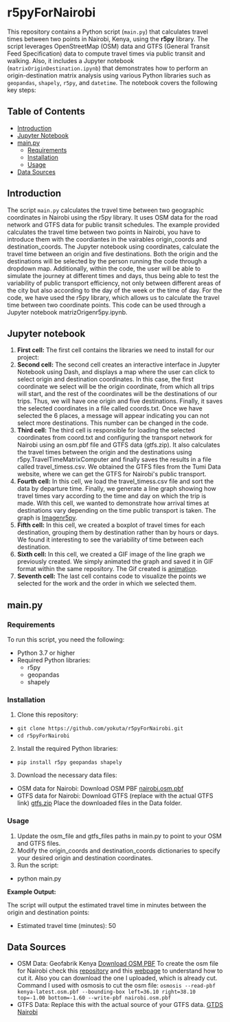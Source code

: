 # r5pyForNairobi
This repository contains a Python script (`main.py`) that calculates travel times between two points in Nairobi, Kenya, using the **r5py** library. The script leverages OpenStreetMap (OSM) data and GTFS (General Transit Feed Specification) data to compute travel times via public transit and walking. Also, it includes a Jupyter notebook (`matrixOriginDestination.ipynb`) that demonstrates how to perform an origin-destination matrix analysis using various Python libraries such as `geopandas`, `shapely`, `r5py`, and `datetime`. The notebook covers the following key steps:

## Table of Contents

- [Introduction](#Introduction)
- [Jupyter Notebook](#Jupyter-notebook)
- [main.py](#main.py)
  - [Requirements](#Requirements)
  - [Installation](#Installation)
  - [Usage](#Usage)
- [Data Sources](#Data_sources)


## Introduction
The script `main.py` calculates the travel time between two geographic coordinates in Nairobi using the r5py library. It uses OSM data for the road network and GTFS data for public transit schedules. The example provided calculates the travel time between two points in Nairobi, you have to introduce them with the coordiantes in the vairables origin_coords and destination_coords. The Jupyter notebook using coordinates, calculate the travel time between an origin and five destinations. Both the origin and the destinations will be selected by the person running the code through a dropdown map. Additionally, within the code, the user will be able to simulate the journey at different times and days, thus being able to test the variability of public transport efficiency, not only between different areas of the city but also according to the day of the week or the time of day. For the code, we have used the r5py library, which allows us to calculate the travel time between two coordinate points. This code can be used through a Jupyter notebook matrizOrigenr5py.ipynb. 

## Jupyter notebook
1. **First cell:** The first cell contains the libraries we need to install for our project:
2. **Second cell:** The second cell creates an interactive interface in Jupyter Notebook using Dash, and displays a map where the user can click to select origin and destination coordinates. In this case, the first coordinate we select will be the origin coordinate, from which all trips will start, and the rest of the coordinates will be the destinations of our trips. Thus, we will have one origin and five destinations. Finally, it saves the selected coordinates in a file called coords.txt. Once we have selected the 6 places, a message will appear indicating you can not select more destinations. This number can be changed in the code.
3. **Third cell:** The third cell is responsible for loading the selected coordinates from coord.txt and configuring the transport network for Nairobi using an osm.pbf file and GTFS data (gtfs.zip). It also calculates the travel times between the origin and the destinations using r5py.TravelTimeMatrixComputer and finally saves the results in a file called travel_timess.csv. We obtained the GTFS files from the Tumi Data website, where we can get the GTFS for Nairobi's public transport.
4. **Fourth cell:** In this cell, we load the travel_timess.csv file and sort the data by departure time. Finally, we generate a line graph showing how travel times vary according to the time and day on which the trip is made. With this cell, we wanted to demonstrate how arrival times at destinations vary depending on the time public transport is taken. The graph is [Imagenr5py](Imagenr5py.png). 
5. **Fifth cell:** In this cell, we created a boxplot of travel times for each destination, grouping them by destination rather than by hours or days. We found it interesting to see the variability of time between each destination.
6. **Sixth cell:** In this cell, we created a GIF image of the line graph we previously created. We simply animated the graph and saved it in GIF format within the same repository. The Gif created is [animation](animation.gif).
7. **Seventh cell:** The last cell contains code to visualize the points we selected for the work and the order in which we selected them.

## main.py
### Requirements
To run this script, you need the following:
  - Python 3.7 or higher
  - Required Python libraries:
      - r5py
      - geopandas
      - shapely
### Installation
1. Clone this repository:
  - `git clone https://github.com/yokuta/r5pyForNairobi.git`
  - `cd r5pyForNairobi`
2. Install the required Python libraries:
  - `pip install r5py geopandas shapely`
3. Download the necessary data files:
  - OSM data for Nairobi: Download OSM PBF [nairobi.osm.pbf](./Data/nairobi.osm.pbf)
  - GTFS data for Nairobi: Download GTFS (replace with the actual GTFS link) [gtfs.zip](./Data/gtfs.zip)
Place the downloaded files in the Data folder.


### Usage
1. Update the osm_file and gtfs_files paths in main.py to point to your OSM and GTFS files.
2. Modify the origin_coords and destination_coords dictionaries to specify your desired origin and destination coordinates.
3. Run the script:
  - python main.py

**Example Output:**

The script will output the estimated travel time in minutes between the origin and destination points:
  - Estimated travel time (minutes): 50

    
## Data Sources
- OSM Data: Geofabrik Kenya [Download OSM PBF](https://download.geofabrik.de/africa/kenya.html)
  To create the osm file for Nairobi check this [repository](https://github.com/openstreetmap/osmosis/releases/tag/0.49.2) and this [webpage](https://wiki.openstreetmap.org/wiki/Osmosis/Quick_Install_(Windows)) to understand how to cut it. Also   you can download the one I uploaded, which is already cut. Command I used with osmosis to cut the osm file:
    `osmosis --read-pbf kenya-latest.osm.pbf --bounding-box left=36.10 right=38.10 top=-1.00 bottom=-1.60 --write-pbf nairobi.osm.pbf`
- GTFS Data: Replace this with the actual source of your GTFS data. [GTDS Nairobi](https://hub.tumidata.org/dataset/gtfs-nairobi) 

